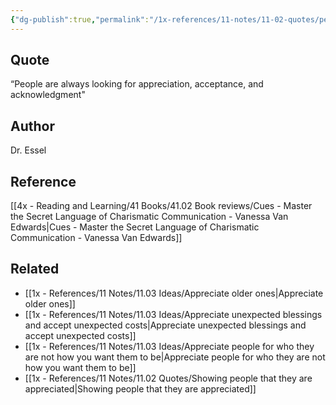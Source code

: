 ```yaml
---
{"dg-publish":true,"permalink":"/1x-references/11-notes/11-02-quotes/people-are-always-looking-for-appreciation-acceptance-and-acknowledgment-dr-essel/","title":"People are always looking for appreciation, acceptance, and acknowledgment - Dr. Essel","created":"2024-08-16T10:41:48.064+03:00","updated":"2024-08-16T21:01:32.972+03:00"}
---
```



## Quote
“People are always looking for appreciation, acceptance, and acknowledgment"

## Author
Dr. Essel

## Reference
[[4x - Reading and Learning/41 Books/41.02 Book reviews/Cues - Master the Secret Language of Charismatic Communication - Vanessa Van Edwards\|Cues - Master the Secret Language of Charismatic Communication - Vanessa Van Edwards]]

## Related
- [[1x - References/11 Notes/11.03 Ideas/Appreciate older ones\|Appreciate older ones]]
- [[1x - References/11 Notes/11.03 Ideas/Appreciate unexpected blessings and accept unexpected costs\|Appreciate unexpected blessings and accept unexpected costs]]
- [[1x - References/11 Notes/11.03 Ideas/Appreciate people for who they are not how you want them to be\|Appreciate people for who they are not how you want them to be]]
- [[1x - References/11 Notes/11.02 Quotes/Showing people that they are appreciated\|Showing people that they are appreciated]]